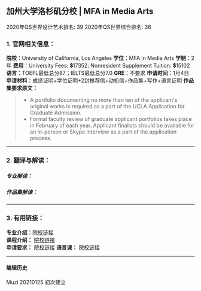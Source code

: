 ## 加州大学洛杉矶分校 | MFA in Media Arts

2020年QS世界设计艺术排名: 39
2020年QS世界综合排名: 36

### 1. 官网相关信息：

**院校**：University of California, Los Angeles
**学位**：MFA in Media Arts
**学制**：2年
**费用**：University Fees: 💲17352; Nonresident Supplement Tuition: 💲15102
**语言**：TOEFL最低总分87；IELTS最低总分7.0
**GRE**：不要求
**申请时间**：1月4日
**申请材料**：成绩证明+学位证明+2封推荐信+动机信+作品集+写作+语言证明
**作品集要求原文：**

> - A portfolio documenting no more than ten of the applicant's original works is required as a part of the UCLA Application for Graduate Admission.
> - Formal faculty review of graduate applicant portfolios takes place in February of each year. Applicant finalists should be available for an in-person or Skype interview as a part of the application process.


---

### 2. 翻译与解读：

##### 专业解读：



##### 作品集解读：



---

### 3. 有用链接：

**专业介绍：**[院校链接](http://mfa.dma.ucla.edu/#overview)  
**课程介绍：** [院校链接](http://mfa.dma.ucla.edu/#program)  
**申请要求：** [院校链接](http://www.dma.ucla.edu/grad/apply/)
**语言课：** [院校链接](https://grad.ucla.edu/admissions/english-requirements/)

---


#### 编辑历史
Muzi 20210125 初次建立
